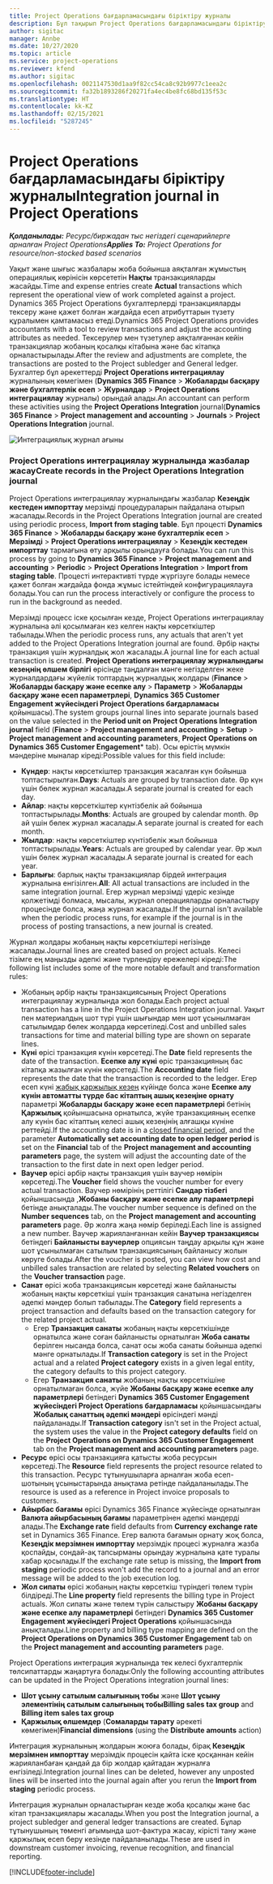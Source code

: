 ```yaml
---
title: Project Operations бағдарламасындағы біріктіру журналы
description: Бұл тақырып Project Operations бағдарламасындағы біріктіру журналымен жұмыс істеу туралы ақпарат береді.
author: sigitac
manager: Annbe
ms.date: 10/27/2020
ms.topic: article
ms.service: project-operations
ms.reviewer: kfend
ms.author: sigitac
ms.openlocfilehash: 0021147530d1aa9f82cc54ca8c92b9977c1eea2c
ms.sourcegitcommit: fa32b1893286f20271fa4ec4be8fc68bd135f53c
ms.translationtype: HT
ms.contentlocale: kk-KZ
ms.lasthandoff: 02/15/2021
ms.locfileid: "5287245"
---
```

# <a name="integration-journal-in-project-operations"></a><span data-ttu-id="772bb-103">Project Operations бағдарламасындағы біріктіру журналы</span><span class="sxs-lookup"><span data-stu-id="772bb-103">Integration journal in Project Operations</span></span>

<span data-ttu-id="772bb-104">_**Қолданылады:** Ресурс/биржадан тыс негіздегі сценарийлерге арналған Project Operations_</span><span class="sxs-lookup"><span data-stu-id="772bb-104">_**Applies To:** Project Operations for resource/non-stocked based scenarios_</span></span>

<span data-ttu-id="772bb-105">Уақыт және шығыс жазбалары жоба бойынша аяқталған жұмыстың операциялық көрінісін көрсететін **Нақты** транзакцияларды жасайды.</span><span class="sxs-lookup"><span data-stu-id="772bb-105">Time and expense entries create **Actual** transactions which represent the operational view of work completed against a project.</span></span> <span data-ttu-id="772bb-106">Dynamics 365 Project Operations бухгалтерлерді транзакцияларды тексеру және қажет болған жағдайда есеп атрибуттарын түзету құралымен қамтамасыз етеді.</span><span class="sxs-lookup"><span data-stu-id="772bb-106">Dynamics 365 Project Operations provides accountants with a tool to review transactions and adjust the accounting attributes as needed.</span></span> <span data-ttu-id="772bb-107">Тексерулер мен түзетулер аяқталғаннан кейін транзакциялар жобаның қосалқы кітабына және бас кітапқа орналастырылады.</span><span class="sxs-lookup"><span data-stu-id="772bb-107">After the review and adjustments are complete, the transactions are posted to the Project subledger and General ledger.</span></span> <span data-ttu-id="772bb-108">Бухгалтер бұл әрекеттерді **Project Operations интеграциялау** журналының көмегімен (**Dynamics 365 Finance** > **Жобаларды басқару және бухгалтерлік есеп** > **Журналдар** > **Project Operations интеграциялау** журналы) орындай алады.</span><span class="sxs-lookup"><span data-stu-id="772bb-108">An accountant can perform these activities using the **Project Operations Integration** journal(**Dynamics 365 Finance** > **Project management and accounting** > **Journals** > **Project Operations Integration** journal.</span></span>

![Интеграциялық журнал ағыны](./media/IntegrationJournal.png)

### <a name="create-records-in-the-project-operations-integration-journal"></a><span data-ttu-id="772bb-110">Project Operations интеграциялау журналында жазбалар жасау</span><span class="sxs-lookup"><span data-stu-id="772bb-110">Create records in the Project Operations Integration journal</span></span>

<span data-ttu-id="772bb-111">Project Operations интеграциялау журналындағы жазбалар **Кезеңдік кестеден импорттау** мерзімді процедураларын пайдалана отырып жасалады.</span><span class="sxs-lookup"><span data-stu-id="772bb-111">Records in the Project Operations Integration journal are created using periodic process, **Import from staging table**.</span></span> <span data-ttu-id="772bb-112">Бұл процесті **Dynamics 365 Finance** > **Жобаларды басқару және бухгалтерлік есеп** > **Мерзімді** > **Project Operations интеграциялау** > **Кезеңдік кестеден импорттау** тармағына өту арқылы орындауға болады.</span><span class="sxs-lookup"><span data-stu-id="772bb-112">You can run this process by going to **Dynamics 365 Finance** > **Project management and accounting** > **Periodic** > **Project Operations Integration** > **Import from staging table**.</span></span> <span data-ttu-id="772bb-113">Процесті интерактивті түрде жүргізуге болады немесе қажет болған жағдайда фонда жұмыс істейтіндей конфигурациялауға болады.</span><span class="sxs-lookup"><span data-stu-id="772bb-113">You can run the process interactively or configure the process to run in the background as needed.</span></span>

<span data-ttu-id="772bb-114">Мерзімді процесс іске қосылған кезде, Project Operations интеграциялау журналына әлі қосылмаған кез келген нақты көрсеткіштер табылады.</span><span class="sxs-lookup"><span data-stu-id="772bb-114">When the periodic process runs, any actuals that aren't yet added to the Project Operations Integration journal are found.</span></span> <span data-ttu-id="772bb-115">Әрбір нақты транзакция үшін журналдық жол жасалады.</span><span class="sxs-lookup"><span data-stu-id="772bb-115">A journal line for each actual transaction is created.</span></span>
<span data-ttu-id="772bb-116">**Project Operations интеграциялау журналындағы кезеңнің өлшем бірлігі** өрісінде таңдалған мәнге негізделген жеке журналдардағы жүйелік топтардың журналдық жолдары (**Finance** > **Жобаларды басқару және есепке алу** > **Параметр** > **Жобаларды басқару және есеп параметрлері**, **Dynamics 365 Customer Engagement жүйесіндегі Project Operations бағдарламасы** қойыншасы).</span><span class="sxs-lookup"><span data-stu-id="772bb-116">The system groups journal lines into separate journals based on the value selected in the **Period unit on Project Operations Integration journal** field (**Finance** > **Project management and accounting** > **Setup** > **Project management and accounting parameters**, **Project Operations on Dynamics 365 Customer Engagement**\* tab).</span></span> <span data-ttu-id="772bb-117">Осы өрістің мүмкін мәндеріне мыналар кіреді:</span><span class="sxs-lookup"><span data-stu-id="772bb-117">Possible values for this field include:</span></span>

  - <span data-ttu-id="772bb-118">**Күндер**: нақты көрсеткіштер транзакция жасалған күн бойынша топтастырылған.</span><span class="sxs-lookup"><span data-stu-id="772bb-118">**Days**: Actuals are grouped by transaction date.</span></span> <span data-ttu-id="772bb-119">Әр күн үшін бөлек журнал жасалады.</span><span class="sxs-lookup"><span data-stu-id="772bb-119">A separate journal is created for each day.</span></span>
  - <span data-ttu-id="772bb-120">**Айлар**: нақты көрсеткіштер күнтізбелік ай бойынша топтастырылады.</span><span class="sxs-lookup"><span data-stu-id="772bb-120">**Months**: Actuals are grouped by calendar month.</span></span> <span data-ttu-id="772bb-121">Әр ай үшін бөлек журнал жасалады.</span><span class="sxs-lookup"><span data-stu-id="772bb-121">A separate journal is created for each month.</span></span>
  - <span data-ttu-id="772bb-122">**Жылдар**: нақты көрсеткіштер күнтізбелік жыл бойынша топтастырылады.</span><span class="sxs-lookup"><span data-stu-id="772bb-122">**Years**: Actuals are grouped by calendar year.</span></span> <span data-ttu-id="772bb-123">Әр жыл үшін бөлек журнал жасалады.</span><span class="sxs-lookup"><span data-stu-id="772bb-123">A separate journal is created for each year.</span></span>
  - <span data-ttu-id="772bb-124">**Барлығы**: барлық нақты транзакциялар бірдей интеграция журналына енгізілген.</span><span class="sxs-lookup"><span data-stu-id="772bb-124">**All**: All actual transactions are included in the same integration journal.</span></span> <span data-ttu-id="772bb-125">Егер журнал мерзімді үдеріс кезінде қолжетімді болмаса, мысалы, журнал операцияларды орналастыру процесінде болса, жаңа журнал жасалады.</span><span class="sxs-lookup"><span data-stu-id="772bb-125">If the journal isn't available when the periodic process runs, for example if the journal is in the process of posting transactions, a new journal is created.</span></span>

<span data-ttu-id="772bb-126">Журнал жолдары жобаның нақты көрсеткіштері негізінде жасалады.</span><span class="sxs-lookup"><span data-stu-id="772bb-126">Journal lines are created based on project actuals.</span></span> <span data-ttu-id="772bb-127">Келесі тізімге ең маңызды әдепкі және түрлендіру ережелері кіреді:</span><span class="sxs-lookup"><span data-stu-id="772bb-127">The following list includes some of the more notable default and transformation rules:</span></span>

  - <span data-ttu-id="772bb-128">Жобаның әрбір нақты транзакциясының Project Operations интеграциялау журналында жол болады.</span><span class="sxs-lookup"><span data-stu-id="772bb-128">Each project actual transaction has a line in the Project Operations Integration journal.</span></span> <span data-ttu-id="772bb-129">Уақыт пен материалдың шот түрі үшін шығындар мен шот ұсынылмаған сатылымдар бөлек жолдарда көрсетіледі.</span><span class="sxs-lookup"><span data-stu-id="772bb-129">Cost and unbilled sales transactions for time and material billing type are shown on separate lines.</span></span>
  - <span data-ttu-id="772bb-130">**Күні** өрісі транзакция күнін көрсетеді.</span><span class="sxs-lookup"><span data-stu-id="772bb-130">The **Date** field represents the date of the transaction.</span></span> <span data-ttu-id="772bb-131">**Есепке алу күні** өріс транзакцияның бас кітапқа жазылған күнін көрсетеді.</span><span class="sxs-lookup"><span data-stu-id="772bb-131">The **Accounting date** field represents the date that the transaction is recorded to the ledger.</span></span> <span data-ttu-id="772bb-132">Егер есеп күні [жабық қаржылық кезең](https://docs.microsoft.com/dynamics365/finance/general-ledger/close-general-ledger-at-period-end) күйінде болса және **Есепке алу күнін автоматты түрде бас кітаптың ашық кезеңіне орнату** параметрі **Жобаларды басқару және есеп параметрлері** бетінің **Қаржылық** қойыншасына орнатылса, жүйе транзакцияның есепке алу күнін бас кітаптың келесі ашық кезеңінің алғашқы күніне реттейді.</span><span class="sxs-lookup"><span data-stu-id="772bb-132">If the accounting date is in a [closed financial period](https://docs.microsoft.com/dynamics365/finance/general-ledger/close-general-ledger-at-period-end), and the parameter **Automatically set accounting date to open ledger period** is set on the **Financial** tab of the **Project management and accounting parameters** page, the system will adjust the accounting date of the transaction to the first date in next open ledger period.</span></span>
  - <span data-ttu-id="772bb-133">**Ваучер** өрісі әрбір нақты транзакция үшін ваучер нөмірін көрсетеді.</span><span class="sxs-lookup"><span data-stu-id="772bb-133">The **Voucher** field shows the voucher number for every actual transaction.</span></span> <span data-ttu-id="772bb-134">Ваучер нөмірінің реттілігі **Сандар тізбегі** қойыншасында ,**Жобаны басқару және есепке алу параметрлері** бетінде анықталады.</span><span class="sxs-lookup"><span data-stu-id="772bb-134">The voucher number sequence is defined on the **Number sequences** tab, on the **Project management and accounting parameters** page.</span></span> <span data-ttu-id="772bb-135">Әр жолға жаңа нөмір беріледі.</span><span class="sxs-lookup"><span data-stu-id="772bb-135">Each line is assigned a new number.</span></span> <span data-ttu-id="772bb-136">Ваучер жарияланғаннан кейін **Ваучер транзакциясы** бетіндегі **Байланысты ваучерлер** опциясын таңдау арқылы құн және шот ұсынылмаған сатылым транзакциясының байланысу жолын көруге болады.</span><span class="sxs-lookup"><span data-stu-id="772bb-136">After the voucher is posted, you can view how cost and unbilled sales transaction are related by selecting **Related vouchers** on the **Voucher transaction** page.</span></span>
  - <span data-ttu-id="772bb-137">**Санат** өрісі жоба транзакциясын көрсетеді және байланысты жобаның нақты көрсеткіші үшін транзакция санатына негізделген әдепкі мәндер болып табылады.</span><span class="sxs-lookup"><span data-stu-id="772bb-137">The **Category** field represents a project transaction and defaults based on the transaction category for the related project actual.</span></span>
    - <span data-ttu-id="772bb-138">Егер **Транзакция санаты** жобаның нақты көрсеткішінде орнатылса және соған байланысты орнатылған **Жоба санаты** берілген нысанда болса, санат осы жоба санаты бойынша әдепкі мәнге орнатылады.</span><span class="sxs-lookup"><span data-stu-id="772bb-138">If **Transaction category** is set in the Project actual and a related **Project category** exists in a given legal entity, the category defaults to this project category.</span></span>
    - <span data-ttu-id="772bb-139">Егер **Транзакция санаты** жобаның нақты көрсеткішіне орнатылмаған болса, жүйе **Жобаны басқару және есепке алу параметрлері** бетіндегі **Dynamics 365 Customer Engagement жүйесіндегі Project Operations бағдарламасы** қойыншасындағы **Жобалық санаттың әдепкі мәндері** өрісіндегі мәнді пайдаланады.</span><span class="sxs-lookup"><span data-stu-id="772bb-139">If **Transaction category** isn't set in the Project actual, the system uses the value in the **Project category defaults** field on the **Project Operations on Dynamics 365 Customer Engagement** tab on the **Project management and accounting parameters** page.</span></span>
  - <span data-ttu-id="772bb-140">**Ресурс** өрісі осы транзакцияға қатысты жоба ресурсын көрсетеді.</span><span class="sxs-lookup"><span data-stu-id="772bb-140">The **Resource** field represents the project resource related to this transaction.</span></span> <span data-ttu-id="772bb-141">Ресурс тұтынушыларға арналған жоба есеп-шотының ұсыныстарында анықтама ретінде пайдаланылады.</span><span class="sxs-lookup"><span data-stu-id="772bb-141">The resource is used as a reference in Project invoice proposals to customers.</span></span>
  - <span data-ttu-id="772bb-142">**Айырбас бағамы** өрісі Dynamics 365 Finance жүйесінде орнатылған **Валюта айырбасының бағамы** параметрінен әдепкі мәндерді алады.</span><span class="sxs-lookup"><span data-stu-id="772bb-142">The **Exchange rate** field defaults from **Currency exchange rate** set in Dynamics 365 Finance.</span></span> <span data-ttu-id="772bb-143">Егер валюта бағамын орнату жоқ болса, **Кезеңдік мерзімнен импорттау** мерзімдік процесі журналға жазба қоспайды, сондай-ақ тапсырманы орындау журналына қате туралы хабар қосылады.</span><span class="sxs-lookup"><span data-stu-id="772bb-143">If the exchange rate setup is missing, the **Import from staging** periodic process won't add the record to a journal and an error message will be added to the job execution log.</span></span>
  - <span data-ttu-id="772bb-144">**Жол сипаты** өрісі жобаның нақты көрсеткіш түріндегі төлем түрін білдіреді.</span><span class="sxs-lookup"><span data-stu-id="772bb-144">The **Line property** field represents the billing type in Project actuals.</span></span> <span data-ttu-id="772bb-145">Жол сипаты және төлем түрін салыстыру **Жобаны басқару және есепке алу параметрлері** бетіндегі **Dynamics 365 Customer Engagement жүйесіндегі Project Operations** қойыншасында анықталады.</span><span class="sxs-lookup"><span data-stu-id="772bb-145">Line property and billing type mapping are defined on the **Project Operations on Dynamics 365 Customer Engagement** tab on the **Project management and accounting parameters** page.</span></span>

<span data-ttu-id="772bb-146">Project Operations интеграция журналында тек келесі бухгалтерлік төлсипаттарды жаңартуға болады:</span><span class="sxs-lookup"><span data-stu-id="772bb-146">Only the following accounting attributes can be updated in the Project Operations integration journal lines:</span></span>

- <span data-ttu-id="772bb-147">**Шот ұсыну сатылым салығының тобы** және **Шот ұсыну элементінің сатылым салығының тобы**</span><span class="sxs-lookup"><span data-stu-id="772bb-147">**Billing sales tax group** and **Billing item sales tax group**</span></span>
- <span data-ttu-id="772bb-148">**Қаржылық өлшемдер** (**Сомаларды тарату** әрекеті көмегімен)</span><span class="sxs-lookup"><span data-stu-id="772bb-148">**Financial dimensions** (using the **Distribute amounts** action)</span></span>

<span data-ttu-id="772bb-149">Интеграция журналының жолдарын жоюға болады, бірақ **Кезеңдік мерзімнен импорттау** мерзімдік процесін қайта іске қосқаннан кейін жарияланбаған қандай да бір жолдар қайтадан журналға енгізіледі.</span><span class="sxs-lookup"><span data-stu-id="772bb-149">Integration journal lines can be deleted, however any unposted lines will be inserted into the journal again after you rerun the **Import from staging** periodic process.</span></span>

<span data-ttu-id="772bb-150">Интеграция журналын орналастырған кезде жоба қосалқы және бас кітап транзакциялары жасалады.</span><span class="sxs-lookup"><span data-stu-id="772bb-150">When you post the Integration journal, a project subledger and general ledger transactions are created.</span></span> <span data-ttu-id="772bb-151">Бұлар тұтынушының төменгі ағымында шот-фактура жасау, кірісті тану және қаржылық есеп беру кезінде пайдаланылады.</span><span class="sxs-lookup"><span data-stu-id="772bb-151">These are used in downstream customer invoicing, revenue recognition, and financial reporting.</span></span>


[!INCLUDE[footer-include](../includes/footer-banner.md)]